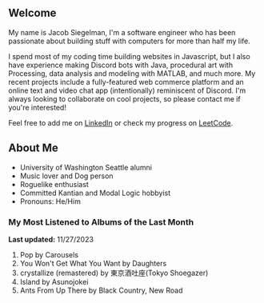 
## Welcome
My name is Jacob Siegelman, I'm a software engineer who has been passionate about building stuff with computers for more than half my life.

I spend most of my coding time building websites in Javascript, but I also have experience making Discord bots with Java, procedural art with Processing, data analysis and modeling with MATLAB, and much more. My recent projects include a fully-featured web commerce platform and an online text and video chat app (intentionally) reminiscent of Discord. I'm always looking to collaborate on cool projects, so please contact me if you're interested!

Feel free to add me on [LinkedIn](https://www.linkedin.com/in/jacob-siegelman/) or check my progress on [LeetCode](https://leetcode.com/jsiegelman/).

## About Me
- University of Washington Seattle alumni
- Music lover and Dog person
- Roguelike enthusiast
- Committed Kantian and Modal Logic hobbyist
- Pronouns: He/Him

### My Most Listened to Albums of the Last Month
**Last updated:** 11/27/2023 <!-- lfm -->   
1. <!-- lfm -->Pop by Carousels  
2. <!-- lfm -->You Won't Get What You Want by Daughters  
3. <!-- lfm -->crystallize (remastered) by 東京酒吐座(Tokyo Shoegazer)  
4. <!-- lfm -->Island by Asunojokei  
5. <!-- lfm -->Ants From Up There by Black Country, New Road  
